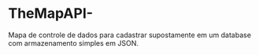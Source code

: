 # TheMapAPI-
Mapa de controle de dados para cadastrar supostamente em um database com armazenamento simples em JSON.
